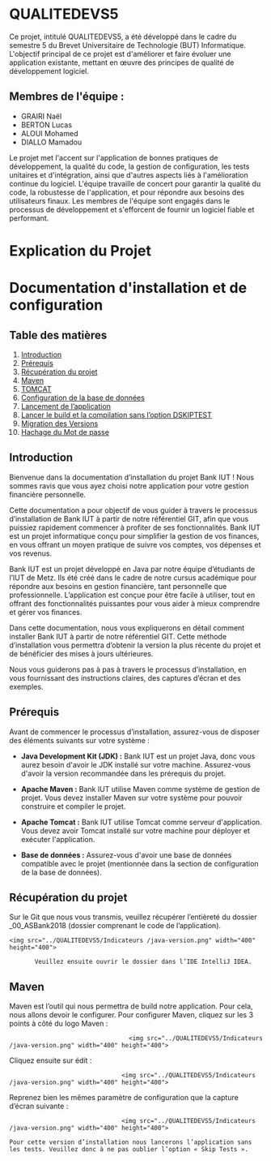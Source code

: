 # QUALITEDEVS5

Ce projet, intitulé QUALITEDEVS5, a été développé dans le cadre du semestre 5 du Brevet Universitaire de Technologie (BUT) Informatique. L'objectif principal de ce projet est d'améliorer et faire évoluer une application existante, mettant en œuvre des principes de qualité de développement logiciel.

## Membres de l'équipe :
- GRAIRI Naël
- BERTON Lucas
- ALOUI Mohamed
- DIALLO Mamadou

Le projet met l'accent sur l'application de bonnes pratiques de développement, la qualité du code, la gestion de configuration, les tests unitaires et d'intégration, ainsi que d'autres aspects liés à l'amélioration continue du logiciel. L'équipe travaille de concert pour garantir la qualité du code, la robustesse de l'application, et pour répondre aux besoins des utilisateurs finaux. Les membres de l'équipe sont engagés dans le processus de développement et s'efforcent de fournir un logiciel fiable et performant.
# Explication du Projet

# Documentation d'installation et de configuration

## Table des matières
1. [Introduction](#introduction)
2. [Prérequis](#prérequis)
3. [Récupération du projet](#récupération-du-projet)
4. [Maven](#maven)
5. [TOMCAT](#tomcat)
6. [Configuration de la base de données](#configuration-de-la-base-de-données)
7. [Lancement de l’application](#lancement-de-lapplication)
8. [Lancer le build et la compilation sans l’option DSKIPTEST](#lancer-le-build-et-la-compilation-sans-loption-dskiptest)
9. [Migration des Versions](#migration-des-versions)
10. [Hachage du Mot de passe](#hachage-du-mot-de-passe)

## Introduction
Bienvenue dans la documentation d’installation du projet Bank IUT ! Nous sommes ravis que vous ayez choisi notre application pour votre gestion financière personnelle.

Cette documentation a pour objectif de vous guider à travers le processus d’installation de Bank IUT à partir de notre référentiel GIT, afin que vous puissiez rapidement commencer à profiter de ses fonctionnalités. Bank IUT est un projet informatique conçu pour simplifier la gestion de vos finances, en vous offrant un moyen pratique de suivre vos comptes, vos dépenses et vos revenus.

Bank IUT est un projet développé en Java par notre équipe d’étudiants de l’IUT de Metz. Ils été créé dans le cadre de notre cursus académique pour répondre aux besoins en gestion financière, tant personnelle que professionnelle. L’application est conçue pour être facile à utiliser, tout en offrant des fonctionnalités puissantes pour vous aider à mieux comprendre et gérer vos finances.

Dans cette documentation, nous vous expliquerons en détail comment installer Bank IUT à partir de notre référentiel GIT. Cette méthode d’installation vous permettra d’obtenir la version la plus récente du projet et de bénéficier des mises à jours ultérieures.

Nous vous guiderons pas à pas à travers le processus d’installation, en vous fournissant des instructions claires, des captures d’écran et des exemples.

## Prérequis
Avant de commencer le processus d’installation, assurez-vous de disposer des éléments suivants sur votre système :

- **Java Development Kit (JDK) :** Bank IUT est un projet Java, donc vous aurez besoin d'avoir le JDK installé sur votre machine. Assurez-vous d'avoir la version recommandée dans les prérequis du projet.


- **Apache Maven :** Bank IUT utilise Maven comme système de gestion de projet. Vous devez installer Maven sur votre système pour pouvoir construire et compiler le projet.

- **Apache Tomcat :** Bank IUT utilise Tomcat comme serveur d'application. Vous devez avoir Tomcat installé sur votre machine pour déployer et exécuter l'application.

- **Base de données :** Assurez-vous d'avoir une base de données compatible avec le projet (mentionnée dans la section de configuration de la base de données).

## Récupération du projet
Sur le Git que nous vous transmis, veuillez récupérer l’entièreté du dossier _00_ASBank2018 (dossier comprenant le code de l’application).

    <img src="../QUALITEDEVS5/Indicateurs /java-version.png" width="400" height="400">

           Veuillez ensuite ouvrir le dossier dans l’IDE IntelliJ IDEA.

## Maven
Maven est l’outil qui nous permettra de build notre application. Pour cela, nous allons devoir le configurer.
Pour configurer Maven, cliquez sur les 3 points à côté du logo Maven : 

                                     <img src="../QUALITEDEVS5/Indicateurs /java-version.png" width="400" height="400">

Cliquez ensuite sur édit :
 
                                   <img src="../QUALITEDEVS5/Indicateurs /java-version.png" width="400" height="400">


Reprenez bien les mêmes paramètre de configuration que la capture d’écran suivante :

                                   <img src="../QUALITEDEVS5/Indicateurs /java-version.png" width="400" height="400">

    Pour cette version d’installation nous lancerons l’application sans les tests. Veuillez donc à ne pas oublier l’option « Skip Tests ».

